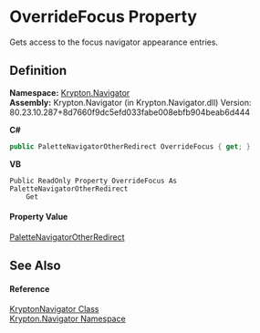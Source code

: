 # OverrideFocus Property


Gets access to the focus navigator appearance entries.



## Definition
**Namespace:** <a href="a21ac074-d119-3dc6-bd1c-d3a12c0128bc.md">Krypton.Navigator</a>  
**Assembly:** Krypton.Navigator (in Krypton.Navigator.dll) Version: 80.23.10.287+8d7660f9dc5efd033fabe008ebfb904beab6d444

**C#**
``` C#
public PaletteNavigatorOtherRedirect OverrideFocus { get; }
```
**VB**
``` VB
Public ReadOnly Property OverrideFocus As PaletteNavigatorOtherRedirect
	Get
```



#### Property Value
<a href="cc337691-14be-f202-9a8f-d89e0b17a287.md">PaletteNavigatorOtherRedirect</a>

## See Also


#### Reference
<a href="5b32a15b-85d7-1db8-3c10-e43632f905eb.md">KryptonNavigator Class</a>  
<a href="a21ac074-d119-3dc6-bd1c-d3a12c0128bc.md">Krypton.Navigator Namespace</a>  
